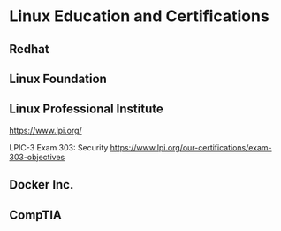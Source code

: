 # Linux Education and Certifications

## Redhat

## Linux Foundation

## Linux Professional Institute

https://www.lpi.org/

LPIC-3 Exam 303: Security
https://www.lpi.org/our-certifications/exam-303-objectives

## Docker Inc.

## CompTIA